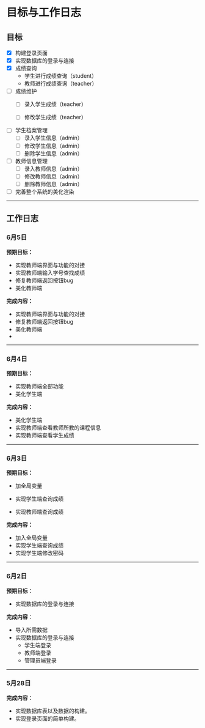 # 目标与工作日志

## 目标

- [x] 构建登录页面
- [x] 实现数据库的登录与连接
- [x] 成绩查询
  - 学生进行成绩查询（student）
  - 教师进行成绩查询（teacher）
- [ ] 成绩维护
  - [ ] 录入学生成绩（teacher）

  - [ ] 修改学生成绩（teacher）
- [ ] 学生档案管理
  - [ ] 录入学生信息（admin）
  - [ ] 修改学生信息（admin）
  - [ ] 删除学生信息（admin）
- [ ] 教师信息管理
  - [ ] 录入教师信息（admin）
  - [ ] 修改教师信息（admin）
  - [ ] 删除教师信息（admin）
- [ ] 完善整个系统的美化渲染

------

## 工作日志

### 6月5日

**预期目标：**

- 实现教师端界面与功能的对接
- 实现教师端输入学号查找成绩
- 修复教师端返回按钮bug
- 美化教师端

**完成内容：**

- 实现教师端界面与功能的对接
- 修复教师端返回按钮bug
- 美化教师端
- 



---

### 6月4日

**预期目标：**

- 实现教师端全部功能
- 美化学生端

**完成内容：**

- 美化学生端
- 实现教师端查看教师所教的课程信息
- 实现教师端查看学生成绩

---

### 6月3日

**预期目标：**

- 加全局变量

- 实现学生端查询成绩
- 实现教师端查询成绩

**完成内容：**

- 加入全局变量
- 实现学生端查询成绩
- 实现学生端修改密码

------

### 6月2日

**预期目标**：

- 实现数据库的登录与连接

**完成内容**：

- 导入所需数据
- 实现数据库的登录与连接
  - 学生端登录
  - 教师端登录
  - 管理员端登录

------

### 5月28日

**完成内容**：

- 实现数据库表以及数据的构建。
- 实现登录页面的简单构建。









